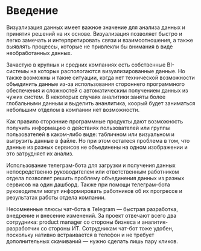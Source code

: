 # Введение

Визуализация данных имеет важное значение для анализа данных и принятия решений на их основе. Визуализация позволяет быстро и легко замечать и интерпретировать связи и взаимоотношения, а также выявлять процессы, которые не привлекли бы внимания в виде необработанных данных. 

Зачастую в крупных и средних компаниях есть собственные BI-системы на которых распологаются визуализированные данные. Но также возможны и такие ситуации, когда нет технической возможности объединить данные из-за использования стороннего программного обеспечения и сложностей с автоматическим получением данных из чужих систем. В некоторых случаях аналитики заняты более глобальными данным и выделить ананлитика, коорый будет заниматься небольшим отделом в компании нет возможности.

Как правило сторонние программные продукты дают возможность получить информацию о действиях  пользователей или группы пользователей в каком-либо виде: табличном или визуальном и выгрузить данные в файле. Но при этом остатеся проблема в том, что данные из разных сервисов не объединены на одном изображении и это затрудняет их анализ.

Использование телеграм-бота для загрузки и получения данных непосредственно руководителем или ответственным работником отдела позволяет решить проблему объединения данных из разных сервисов на один дашборд. Также при помощи телеграм-бота руководители могут информировать работников об их прогрессе и результатах работы отдела компании.

Несомненные плюсы чат-бота в Telegram — быстрая разработка, внедрение и внесение изменений. За проект отвечают всего два сотрудника: product manager со стороны бизнеса и аналитик-разработчик со стороны ИТ. Сотрудникам чат-бот тоже удобен, поскольку нативно встраивается в телефон и не требует дополнительных скачиваний — нужно сделать лишь пару кликов.